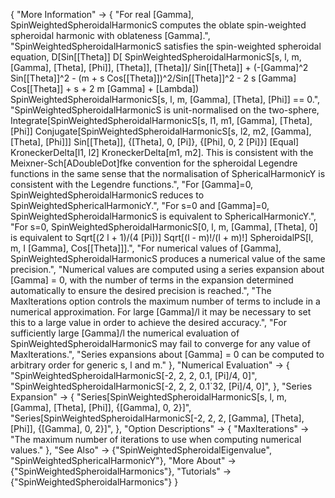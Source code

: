 {
  "More Information" -> {
    "For real \[Gamma], SpinWeightedSpheroidalHarmonicS computes the oblate spin-weighted spheroidal harmonic with oblateness \[Gamma].",
    "SpinWeightedSpheroidalHarmonicS satisfies the spin-weighted spheroidal equation, D[Sin[\[Theta]] D[ SpinWeightedSpheroidalHarmonicS[s, l, m, \[Gamma], \[Theta], \[Phi]], \[Theta]], \[Theta]]/ Sin[\[Theta]] + (-\[Gamma]^2 Sin[\[Theta]]^2 - (m + s Cos[\[Theta]])^2/Sin[\[Theta]]^2 - 2 s \[Gamma] Cos[\[Theta]] + s + 2 m \[Gamma] + \[Lambda]) SpinWeightedSpheroidalHarmonicS[s, l, m, \[Gamma], \[Theta], \[Phi]] == 0.",
    "SpinWeightedSpheroidalHarmonicS is unit-normalised on the two-sphere, Integrate[SpinWeightedSpheroidalHarmonicS[s, l1, m1, \[Gamma], \[Theta], \[Phi]] Conjugate[SpinWeightedSpheroidalHarmonicS[s, l2, m2, \[Gamma], \[Theta], \[Phi]]] Sin[\[Theta]], {\[Theta], 0, \[Pi]}, {\[Phi], 0, 2 \[Pi]}] \[Equal] KroneckerDelta[l1, l2] KroneckerDelta[m1, m2]. This is consistent with the Meixner-Sch\[ADoubleDot]fke convention for the spheroidal Legendre functions in the same sense that the normalisation of SphericalHarmonicY is consistent with the Legendre functions.",
    "For \[Gamma]=0, SpinWeightedSpheroidalHarmonicS reduces to SpinWeightedSphericalHarmonicY.",
    "For s=0 and \[Gamma]=0, SpinWeightedSpheroidalHarmonicS is equivalent to SphericalHarmonicY.",
    "For s=0, SpinWeightedSpheroidalHarmonicS[0, l, m, \[Gamma], \[Theta], 0] is equivalent to Sqrt[(2 l + 1)/(4 \[Pi])] Sqrt[(l - m)!/(l + m)!] SpheroidalPS[l, m, I \[Gamma], Cos[\[Theta]]].",
    "For numerical values of \[Gamma], SpinWeightedSpheroidalHarmonicS produces a numerical value of the same precision.",
    "Numerical values are computed using a series expansion about \[Gamma] = 0, with the number of terms in the expansion determined automatically to ensure the desired precision is reached.",
    "The MaxIterations option controls the maximum number of terms to include in a numerical approximation. For large \[Gamma]/l it may be necessary to set this to a large value in order to achieve the desired accuracy.",
    "For sufficiently large \[Gamma]/l the numerical evaluation of SpinWeightedSpheroidalHarmonicS may fail to converge for any value of MaxIterations.",
    "Series expansions about \[Gamma] = 0 can be computed to arbitrary order for generic s, l and m."
    },
  "Numerical Evaluation" -> {
    "SpinWeightedSpheroidalHarmonicS[-2, 2, 2, 0.1, \[Pi]/4, 0]",
    "SpinWeightedSpheroidalHarmonicS[-2, 2, 2, 0.1`32, \[Pi]/4, 0]",
    },
  "Series Expansion" -> {
    "Series[SpinWeightedSpheroidalHarmonicS[s, l, m, \[Gamma], \[Theta], \[Phi]], {\[Gamma], 0, 2}]",
    "Series[SpinWeightedSpheroidalHarmonicS[-2, 2, 2, \[Gamma], \[Theta], \[Phi]], {\[Gamma], 0, 2}]",
    },
  "Option Descriptions" -> {
    "MaxIterations" -> "The maximum number of iterations to use when computing numerical values."
   },
  "See Also" -> {"SpinWeightedSpheroidalEigenvalue", "SpinWeightedSphericalHarmonicY"},
  "More About" -> {"SpinWeightedSpheroidalHarmonics"},
  "Tutorials" -> {"SpinWeightedSpheroidalHarmonics"}
}